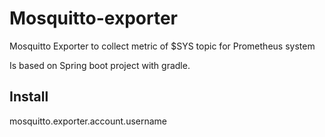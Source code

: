 Mosquitto-exporter
========

Mosquitto Exporter to collect metric of $SYS topic for Prometheus system 

Is based on Spring boot project with gradle.

## Install 

mosquitto.exporter.account.username

